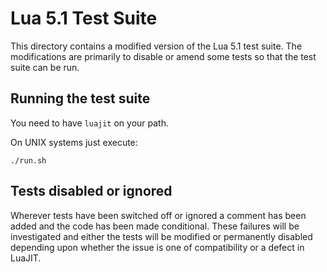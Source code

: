 # Lua 5.1 Test Suite

This directory contains a modified version of the Lua 5.1 test suite. The modifications are primarily to disable or amend some tests 
so that the test suite can be run. 

## Running the test suite

You need to have `luajit` on your path.

On UNIX systems just execute:
```
./run.sh
```

## Tests disabled or ignored
Wherever tests have been switched off or ignored a comment has been added and the code has been made conditional. These failures will
be investigated and either the tests will be modified or permanently disabled depending upon whether the issue is one of compatibility 
or a defect in LuaJIT.
